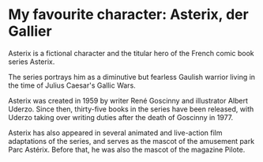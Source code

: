 # My favourite character: Asterix, der Gallier

Asterix is a fictional character and the titular hero of the French comic book series Asterix.

The series portrays him as a diminutive but fearless Gaulish warrior living in the time of Julius Caesar's Gallic Wars. 

Asterix was created in 1959 by writer René Goscinny and illustrator Albert Uderzo. Since then, thirty-five books in the series have been released, with Uderzo taking over writing duties after the death of Goscinny in 1977. 

Asterix has also appeared in several animated and live-action film adaptations of the series, and serves as the mascot of the amusement park Parc Astérix. 
Before that, he was also the mascot of the magazine Pilote.